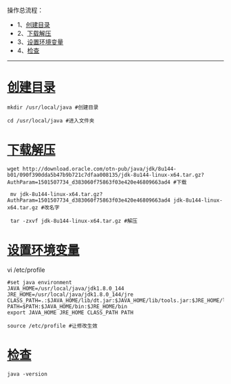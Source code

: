 操作总流程：
- 1、[创建目录](#Linux-01)
- 2、[下载解压](#Linux-02)
- 3、[设置环境变量](#Linux-03)
- 4、[检查](#Linux-04)

----------
# <a name="Linux-01" href="#" >创建目录</a>
```
mkdir /usr/local/java #创建目录

cd /usr/local/java #进入文件夹
```

# <a name="Linux-02" href="#" >下载解压</a>
```
wget http://download.oracle.com/otn-pub/java/jdk/8u144-b01/090f390dda5b47b9b721c7dfaa008135/jdk-8u144-linux-x64.tar.gz?AuthParam=1501507734_d383060f75863f03e420e46809663ad4 #下载

 mv jdk-8u144-linux-x64.tar.gz?AuthParam=1501507734_d383060f75863f03e420e46809663ad4 jdk-8u144-linux-x64.tar.gz #改名字
 
 tar -zxvf jdk-8u144-linux-x64.tar.gz #解压
```

# <a name="Linux-03" href="#" >设置环境变量</a>
vi /etc/profile
```
#set java environment
JAVA_HOME=/usr/local/java/jdk1.8.0_144
JRE_HOME=/usr/local/java/jdk1.8.0_144/jre
CLASS_PATH=.:$JAVA_HOME/lib/dt.jar:$JAVA_HOME/lib/tools.jar:$JRE_HOME/lib
PATH=$PATH:$JAVA_HOME/bin:$JRE_HOME/bin
export JAVA_HOME JRE_HOME CLASS_PATH PATH
```

```
source /etc/profile #让修改生效
```

# <a name="Linux-04" href="#" >检查</a>
```
java -version
```